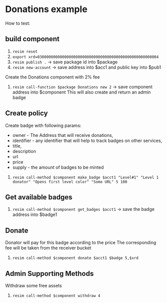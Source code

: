 # Donations example

 How to test:

 ## build component
 1. `resim reset`
 1. `export xrd=030000000000000000000000000000000000000000000000000004`
 1. `resim publish .` -> save package id into $package
 1. `resim new-account` -> save address into $acc1 and public key into $pub1

 Create the Donations component with 2% fee
 1. `resim call-function $package Donations new 2` -> save component address into $component
 This will also create and return an admin badge

 ## Create policy
 Create badge with following params:
 - owner - The Address that will receive donations, 
 - identifier - any identifier that will help to track badges on other services, 
 - title, 
 - description
 - url
 - price 
 - supply - the amount of badges to be minted
 1. `resim call-method $component make_badge $acct1 "Level#1" "Level 1 donator" "Opens first level color" "Some URL" 5 100`

 ## Get available badges
 1. `resim call-method $component get_badges $acct1` -> save the badge address into $badge1

 ## Donate 
 Donator will pay for this badge according to the price
 The corresponding fee will be taken from the receiver bucket
 1. `resim call-method $component donate $acct1 $badge 5,$xrd `

 ## Admin Supporting Methods
 Withdraw some free assets 
 1. `resim call-method $component withdraw 4`

